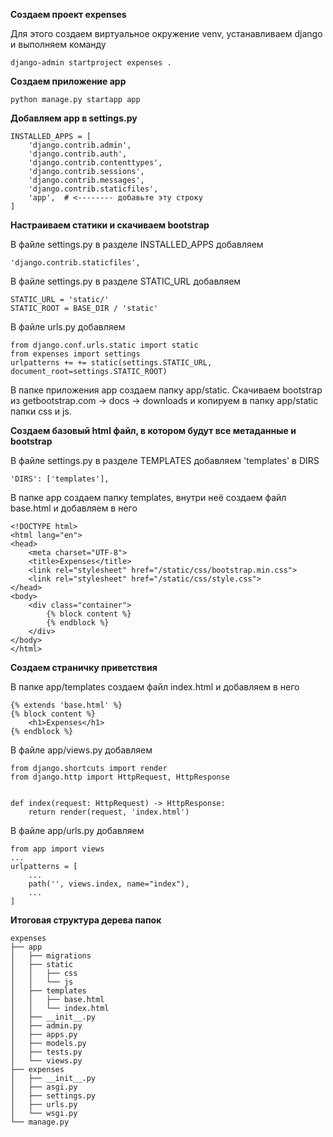 **Создаем проект expenses**

Для этого создаем виртуальное окружение venv, устанавливаем django и выполняем команду

    django-admin startproject expenses .

**Создаем приложение app**

    python manage.py startapp app

**Добавляем app в settings.py**

    INSTALLED_APPS = [
        'django.contrib.admin',
        'django.contrib.auth',
        'django.contrib.contenttypes',
        'django.contrib.sessions',
        'django.contrib.messages',
        'django.contrib.staticfiles',
        'app',  # <-------- добавьте эту строку
    ]


**Настраиваем статики и скачиваем bootstrap**

В файле settings.py в разделе INSTALLED_APPS добавляем

    'django.contrib.staticfiles',

В файле settings.py в разделе STATIC_URL добавляем

    STATIC_URL = 'static/'
    STATIC_ROOT = BASE_DIR / 'static'

В файле urls.py добавляем

    from django.conf.urls.static import static
    from expenses import settings
    urlpatterns += += static(settings.STATIC_URL, document_root=settings.STATIC_ROOT)

В папке приложения app создаем папку app/static.
Скачиваем bootstrap из getbootstrap.com -> docs -> downloads и копируем в папку app/static папки css и js.

**Создаем базовый html файл, в котором будут все метаданные и bootstrap**

В файле settings.py в разделе TEMPLATES добавляем 'templates' в DIRS

    'DIRS': ['templates'],

В папке app создаем папку templates, внутри неё создаем файл base.html и добавляем в него

    <!DOCTYPE html>
    <html lang="en">
    <head>
        <meta charset="UTF-8">
        <title>Expenses</title>
        <link rel="stylesheet" href="/static/css/bootstrap.min.css">
        <link rel="stylesheet" href="/static/css/style.css">
    </head>
    <body>
        <div class="container">
            {% block content %}
            {% endblock %}
        </div>
    </body>
    </html>

**Создаем страничку приветствия**

В папке app/templates создаем файл index.html и добавляем в него

    {% extends 'base.html' %}
    {% block content %}
        <h1>Expenses</h1>
    {% endblock %}

В файле app/views.py добавляем
    
    from django.shortcuts import render
    from django.http import HttpRequest, HttpResponse
    
    
    def index(request: HttpRequest) -> HttpResponse:
        return render(request, 'index.html')

В файле app/urls.py добавляем

    from app import views
    ...    
    urlpatterns = [
        ...
        path('', views.index, name="index"),
        ...
    ]

**Итоговая структура дерева папок**

    expenses
    ├── app
    │   ├── migrations
    │   ├── static
    │   │   ├── css
    │   │   └── js
    │   ├── templates
    │   │   ├── base.html
    │   │   └── index.html
    │   ├── __init__.py
    │   ├── admin.py
    │   ├── apps.py
    │   ├── models.py
    │   ├── tests.py
    │   └── views.py
    ├── expenses
    │   ├── __init__.py
    │   ├── asgi.py
    │   ├── settings.py
    │   ├── urls.py
    │   └── wsgi.py
    └── manage.py
